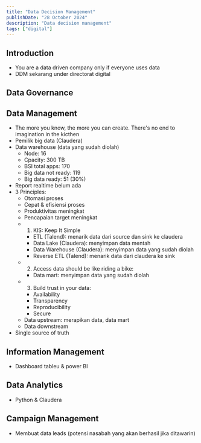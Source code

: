 ```yaml
---
title: "Data Decision Management"
publishDate: "28 October 2024"
description: "Data decision management"
tags: ["digital"]
---
```


## Introduction

- You are a data driven company only if everyone uses data
- DDM sekarang under directorat digital

## Data Governance

## Data Management

- The more you know, the more you can create. There's no end to imagination in the kicthen
- Pemilik big data (Claudera)
- Data warehouse (data yang sudah diolah)
  - Node: 16
  - Cpacity: 300 TB
  - BSI total apps: 170
  - Big data not ready: 119
  - Big data ready: 51 (30%)
- Report realtime belum ada
- 3 Principles:
  - Otomasi proses
  - Cepat & efisiensi proses
  - Produktivitas meningkat
  - Pencapaian target meningkat
  - 1. KIS: Keep It Simple
    - ETL (Talend): menarik data dari source dan sink ke claudera
    - Data Lake (Claudera): menyimpan data mentah
    - Data Warehouse (Claudera): menyimpan data yang sudah diolah
    - Reverse ETL (Talend): menarik data dari claudera ke sink
  - 2. Access data should be like riding a bike:
    - Data mart: menyimpan data yang sudah diolah
  - 3. Build trust in your data:
    - Availability
    - Transparency
    - Reproducibility
    - Secure
  - Data upstream: merapikan data, data mart
  - Data downstream
- Single source of truth

## Information Management

- Dashboard tableu & power BI

## Data Analytics

- Python & Claudera

## Campaign Management

- Membuat data leads (potensi nasabah yang akan berhasil jika ditawarin)
